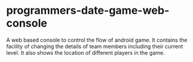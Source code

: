 # programmers-date-game-web-console
A web based console to control the flow of android game.
It contains the facility of changing the details of team members including their current level.
It also shows the location of different players in the game.
